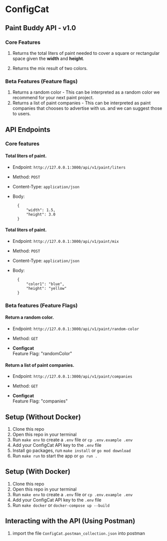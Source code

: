 # ConfigCat

## Paint Buddy API - v1.0

### Core Features
1. Returns the total liters of paint needed to cover a square or rectangular space given the **width** and **height**.

2. Returns the mix result of two colors.

### Beta Features (Feature flags)
1. Returns a random color - This can be interpreted as a random color we recommend for your next paint project.
2. Returns a list of paint companies - This can be interpreted as paint companies that chooses to advertise with us. and we can suggest those to users.

## API Endpoints

### Core features

#### Total liters of paint.
- Endpoint: `http://127.0.0.1:3000/api/v1/paint/liters`
- Method: `POST`
- Content-Type: `application/json`
- Body:

        {
            "width": 1.5,
            "height": 3.0
        }


#### Total liters of paint.
- Endpoint: `http://127.0.0.1:3000/api/v1/paint/mix`
- Method: `POST`
- Content-Type: `application/json`
- Body:

        {
            "color1": "blue",
            "height": "yellow"
        }


### Beta features (Feature Flags)

#### Return a random color.
- Endpoint: `http://127.0.0.1:3000/api/v1/paint/random-color`
- Method: `GET`

- **Configcat**  
Feature Flag: "randomColor"

#### Return a list of paint companies.
- Endpoint: `http://127.0.0.1:3000/api/v1/paint/companies`
- Method: `GET`

- **Configcat**  
Feature Flag: "companies"

## Setup (Without Docker)
1. Clone this repo
2. Open this repo in your terminal
3. Run `make env` to create a `.env` file or `cp .env.example .env`
4. Add your ConfigCat API key to the `.env` file
5. Install go packages, run `make install` or `go mod download`
5. Run `make run` to start the app or `go run .`

## Setup (With Docker)
1. Clone this repo
2. Open this repo in your terminal
3. Run `make env` to create a `.env` file or `cp .env.example .env`
4. Add your ConfigCat API key to the `.env` file
5. Run `make docker` or `docker-compose up --build`

## Interacting with the API (Using Postman)
1. import the file `ConfigCat.postman_collection.json` into postman